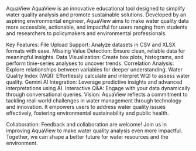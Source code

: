 AquaView
AquaView is an innovative educational tool designed to simplify water quality analysis and promote sustainable solutions. Developed by an aspiring environmental engineer, AquaView aims to make water quality data more accessible, actionable, and impactful for users ranging from students and researchers to policymakers and environmental professionals.

Key Features:
File Upload Support: Analyze datasets in CSV and XLSX formats with ease.
Missing Value Detection: Ensure clean, reliable data for meaningful insights.
Data Visualization: Create box plots, histograms, and perform time-series analyses to uncover trends.
Correlation Analysis: Explore relationships between variables for deeper understanding.
Water Quality Index (WQI): Effortlessly calculate and interpret WQI to assess water quality.
Gemini AI Integration: Leverage predictive insights and advanced interpretations using AI.
Interactive Q&A: Engage with your data dynamically through conversational queries.
Vision:
AquaView reflects a commitment to tackling real-world challenges in water management through technology and innovation. It empowers users to address water quality issues effectively, fostering environmental sustainability and public health.

Collaboration:
Feedback and collaboration are welcome! Join us in improving AquaView to make water quality analysis even more impactful. Together, we can shape a better future for water resources and the environment.

